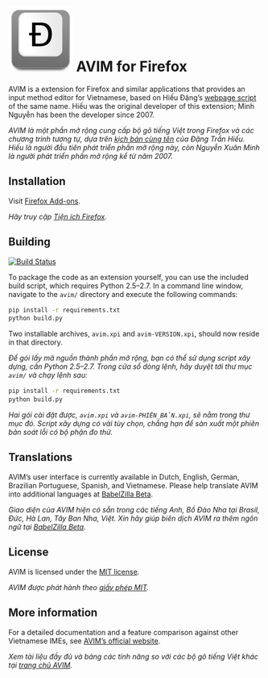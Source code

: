 ![](icon.png?raw=true)
AVIM for Firefox
================

AVIM is a extension for Firefox and similar applications that provides an input method editor for Vietnamese, based on Hiếu Đặng’s [webpage script](http://sourceforge.net/projects/rhos/) of the same name. Hiếu was the original developer of this extension; Minh Nguyễn has been the developer since 2007.

*AVIM là một phần mở rộng cung cấp bộ gõ tiếng Việt trong Firefox và các chương trình tương tự, dựa trên [kịch bản cùng tên](http://sourceforge.net/projects/rhos/) của Đặng Trần Hiếu. Hiếu là người đầu tiên phát triển phần mở rộng này, còn Nguyễn Xuân Minh là người phát triển phần mở rộng kể từ năm 2007.*

Installation
------------

Visit [Firefox Add-ons](https://addons.mozilla.org/firefox/addon/avim/).

*Hãy truy cập [Tiện ích Firefox](https://addons.mozilla.org/vi/firefox/addon/avim/).*

Building
--------

[![Build Status](https://travis-ci.org/1ec5/avim.png?branch=master)](https://travis-ci.org/1ec5/avim)

To package the code as an extension yourself, you can use the included build script, which requires Python 2.5–2.7. In a command line window, navigate to the `avim/` directory and execute the following commands:

```bash
pip install -r requirements.txt
python build.py
```

Two installable archives, `avim.xpi` and `avim-VERSION.xpi`, should now reside in that directory.

*Để gói lấy mã nguồn thành phần mở rộng, bạn có thể sử dụng script xây dựng, cần Python 2.5–2.7. Trong cửa sổ dòng lệnh, hãy duyệt tới thư mục `avim/` và chạy lệnh sau:*

```bash
pip install -r requirements.txt
python build.py
```

*Hai gói cài đặt được, `avim.xpi` và `avim-PHIÊN_BẢN.xpi`, sẽ nằm trong thư mục đó. Script xây dựng có vài tùy chọn, chẳng hạn để sản xuất một phiên bản soát lỗi có bộ phận đo thử.*

Translations
------------

AVIM’s user interface is currently available in Dutch, English, German, Brazilian Portuguese, Spanish, and Vietnamese. Please help translate AVIM into additional languages at [BabelZilla Beta](http://beta.babelzilla.org/projects/p/avim/).

*Giao diện của AVIM hiện có sẵn trong các tiếng Anh, Bồ Đào Nha tại Brasil, Đức, Hà Lan, Tây Ban Nha, Việt. Xin hãy giúp biên dịch AVIM ra thêm ngôn ngữ tại [BabelZilla Beta](http://beta.babelzilla.org/projects/p/avim/).*

License
-------

AVIM is licensed under the [MIT license](LICENSE).

*AVIM được phát hành theo [giấy phép MIT](LICENSE).*

More information
----------------

For a detailed documentation and a feature comparison against other Vietnamese IMEs, see [AVIM’s official website](http://www.1ec5.org/software/avim/).

*Xem tài liệu đầy đủ và bảng các tính năng so với các bộ gõ tiếng Việt khác tại [trang chủ AVIM](http://www.1ec5.org/software/avim/index.vi.html).*
